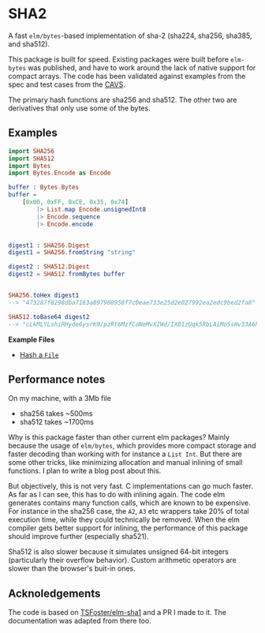 # SHA2 

A fast `elm/bytes`-based implementation of sha-2 (sha224, sha256, sha385, and sha512).

This package is built for speed. Existing packages were built before `elm-bytes` was published, and have to work around the lack of native support for compact arrays.
The code has been validated against examples from the spec and test cases from the [CAVS](https://csrc.nist.gov/projects/cryptographic-algorithm-validation-program).

The primary hash functions are sha256 and sha512. The other two are derivatives that only use some of the bytes. 

## Examples 


```elm
import SHA256
import SHA512
import Bytes
import Bytes.Encode as Encode

buffer : Bytes.Bytes
buffer = 
    [0x00, 0xFF, 0xCE, 0x35, 0x74]
        |> List.map Encode.unsignedInt8
        |> Encode.sequence
        |> Encode.encode


digest1 : SHA256.Digest
digest1 = SHA256.fromString "string"

digest2 : SHA512.Digest
digest2 = SHA512.fromBytes buffer


SHA256.toHex digest1
--> "473287f8298dba7163a897908958f7c0eae733e25d2e027992ea2edc9bed2fa8"

SHA512.toBase64 digest2
--> "cLkMLYLshiRHyde6ysrK0/pzRt6MzfCoNeMvXIWd/IX01zUqk5RbLAiMo5sHv33A6h8HSbIsR5CDfCUWPwKuag=="
```

**Example Files**

* [Hash a `File`](foo)

## Performance notes

On my machine, with a 3Mb file

* sha256 takes ~500ms
* sha512 takes ~1700ms

Why is this package faster than other current elm packages? Mainly because the usage of `elm/bytes`, which provides more compact storage and faster decoding than working with for instance a `List Int`.
But there are some other tricks, like minimizing allocation and manual inlining of small functions. I plan to write a blog post about this. 

But objectively, this is not very fast. C implementations can go much faster. As far as I can see, this has to do with inlining again. The code elm generates contains many function calls, which are known to be expensive.
For instance in the sha256 case, the `A2`, `A3` etc wrappers take 20% of total execution time, while they could technically be removed. When the elm compiler gets better support for inlining, the performance of this package should improve further (especially sha521).

Sha512 is also slower because it simulates unsigned 64-bit integers (particularly their overflow behavior). Custom arithmetic operators are slower than the browser's buit-in ones.

## Acknoledgements

The code is based on [TSFoster/elm-sha1](https://package.elm-lang.org/packages/TSFoster/elm-sha1/latest/) and a PR I made to it. The documentation was adapted from there too.
